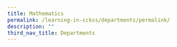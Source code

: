 ```yaml
---
title: Mathematics
permalink: /learning-in-cckss/departments/permalink/
description: ""
third_nav_title: Departments
---
```

